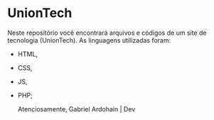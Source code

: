 # UnionTech
Neste repositório você encontrará arquivos e códigos de um site de tecnologia (UnionTech). As linguagens utilizadas foram:
- HTML,
- CSS,
- JS,
- PHP;

  Atenciosamente,
  Gabriel Ardohain | Dev
